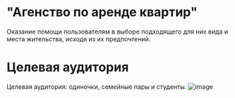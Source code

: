 # "Агенство по аренде квартир"
Оказание помощи пользователям в выборе подходящего для них 
вида и места жительства, исходя из их предпочтений.
# Целевая аудитория
Целевая аудитория: одиночки, семейные пары и студенты.
![image](https://github.com/LidiaEvna/---0.1Private/assets/97759859/ca7fd34e-28b4-49b5-b9a3-5acd0ff4ead8)


